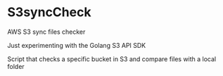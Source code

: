 # S3syncCheck
AWS S3 sync files checker

Just experimenting with the Golang S3 API SDK

Script that checks a specific bucket in S3 and compare files with a local folder